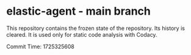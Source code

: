 # elastic-agent - main branch

This repository contains the frozen state of the repository.
Its history is cleared. It is used only for static code
analysis with Codacy.

Commit Time: 1725325608